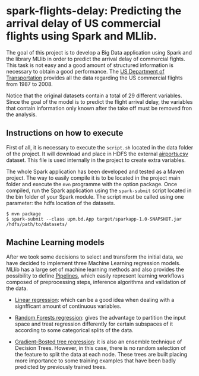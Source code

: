 # spark-flights-delay: Predicting the arrival delay of US commercial flights using Spark and MLlib.

The goal of this project is to develop a Big Data application using Spark and the library MLlib in order to predict the arrival delay of commercial fights. This task is not easy and a good amount of structured information is necessary to obtain a good performance. The [US Department of Transportation](http://stat-computing.org/dataexpo/2009/the-data.html) provides all the data regarding the US commercial flights from 1987 to 2008.

Notice that the original datasets contain a total of 29 different variables. Since the goal of the model is to predict the 
flight arrival delay, the variables that contain information only known after the take off must be removed fron the analysis.

Instructions on how to execute
----------- 
First of all, it is necessary to execute the ````script.sh```` located in the data folder of the project. It will download
and place in HDFS the external [airports.csv](http://stat-computing.org/dataexpo/2009/supplemental-data.html) dataset. This file is used internally in the project to create extra
variables.

The whole Spark application has been developed and tested as a Maven project. The way to easily compile it is to be located in the project main folder and execute the ````mvn```` programme with the option package. Once compiled, run the Spark application using the ````spark-submit```` script located in the bin folder of your Spark module. The script must be called using one parameter: the hdfs location of the datasets.

````
$ mvn package
$ spark-submit --class upm.bd.App target/sparkapp-1.0-SNAPSHOT.jar /hdfs/path/to/datasets/
````

Machine Learning models
----------- 

After we took some decisions to select and transform the initial data, we have decided to implement three Machine Learning regression models. MLlib has a large set of machine learning methods and also provides the possibility to define [Pipelines](https://spark.apache.org/docs/2.0.2/ml-pipeline.html), which easily represent learning workflows composed of preprocessing steps, inference algorithms and validation of the data.

* [Linear regression](https://spark.apache.org/docs/2.0.2/ml-classification-regression.html#linear-regression): which can be a good
idea when dealing with a signfficant amount of continuous variables.

* [Random Forests regression](https://spark.apache.org/docs/2.0.2/ml-classification-regression.html#random-forest-regression): gives the advantage to partition the input space and treat regression differently for certain subspaces of it according to some categorical splits of the data.

* [Gradient-Bosted tree regression](https://spark.apache.org/docs/2.0.2/ml-classification-regression.html#gradient-boosted-tree-regression): it is also an ensemble technique of Decision Trees. However, in this case, there is no random selection of the feature to split the data at each node. These trees are built placing more importance to some training examples that have been badly predicted by previously trained trees.




